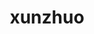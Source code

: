 ---
title: xunzhuo
github: https://github.com/xunzhuo
mode: dark
transition: 3s
archetype:
- Minimalistic
---